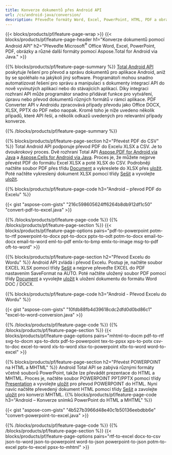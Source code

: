 ```yaml
---
title: Konverze dokumentů přes Android API 
url: /cs/android-java/conversion/
description: Převeďte formáty Word, Excel, PowerPoint, HTML, PDF a obrázky pomocí rozhraní API pro převod Android. Android převést Office docx, xlsx, pptx do PDF. 
---
```


{{< blocks/products/pf/feature-page-wrap >}}
{{< blocks/products/pf/feature-page-header h1="Konverze dokumentů pomocí Android API" h2="Převeďte Microsoft<sup>&reg;</sup> Office Word, Excel, PowerPoint, PDF, obrázky a různé další formáty pomocí Aspose.Total for Android via Java." >}}

{{% blocks/products/pf/feature-page-summary %}}
[Total Android API](https://products.aspose.com/total/android-java/) poskytuje řešení pro převod a správu dokumentů pro aplikace Android, aniž by se spoléhalo na jakýkoli jiný software. Programátoři mohou snadno automatizovat řešení pro správu a manipulaci s dokumenty integrací API do nově vyvinutých aplikací nebo do stávajících aplikací. Díky integraci rozhraní API může programátor snadno přidávat funkce pro vytváření, úpravu nebo převod dokumentů různých formátů v rámci aplikace. PDF Converter API v Androidu zpracovává případy převodu jako Office DOCX, XLSX, PPTX do PDF nebo naopak. Kromě toho je níže uvedeno několik případů, které API řeší, a několik odkazů uvedených pro relevantní případy konverze. 

{{% /blocks/products/pf/feature-page-summary  %}}

{{% blocks/products/pf/feature-page-section  h2="Převést PDF do CSV" %}}
Total Android API podporuje převod PDF do Excelu XLSX a CSV. Je to dvoukrokový proces. Dvě rozhraní Total API [Aspose.PDF for Android via Java](https://products.aspose.com/pdf/android-java/) a [Aspose.Cells for Android via Java](https://products.aspose.com/cells/android-java/). Proces je, že můžete nejprve převést PDF do formátu Excel XLSX a poté XLSX do CSV. Podrobněji načtěte soubor PDF přes třídu [Document](https://reference.aspose.com/pdf/java/com.aspose.pdf/Document) a vykreslete do XLSX přes [uložit](https://reference.aspose.com/pdf/java/com.aspose.pdf/Document#save-java.lang.String-com.aspose.pdf.SaveOptions-). Poté načtěte vykreslený dokument XLSX pomocí třídy [Sešit](https://reference.aspose.com/cells/java/com.aspose.cells/Workbook) a vyvolejte [uložit](https://reference.aspose.com/cells/java/com.aspose.cells/workbook#save(java.lang.String,%20com.aspose.cells.SaveOptions)).

{{% blocks/products/pf/feature-page-code h3="Android – převod PDF do Excelu" %}}

{{< gist "aspose-com-gists" "216c598605624ff6264b8db912df1c50" "convert-pdf-to-excel.java" >}}

{{% /blocks/products/pf/feature-page-code  %}}
{{% /blocks/products/pf/feature-page-section %}}
{{< blocks/products/pf/feature-page-options pairs="pdf-to-powerpoint potm-to-rtf powerpoint-to-docx ppt-to-docx pptx-to-odt potm-to-docx email-to-docx email-to-word eml-to-pdf emlx-to-bmp emlx-to-image msg-to-pdf oft-to-word" >}}


{{% blocks/products/pf/feature-page-section  h2="Převod Excelu do Wordu" %}}
Android API zvládá i převod Excelu. Postup je, načtěte soubor EXCEL XLSX pomocí třídy [Sešit](https://reference.aspose.com/cells/java/com.aspose.cells/Workbook) a nejprve převeďte EXCEL do PDF nastavením SaveFormat na AUTO. Poté načtěte uložený soubor PDF pomocí třídy [Document](https://reference.aspose.com/pdf/java/com.aspose.pdf/Document) a vyvolejte [uložit](https://reference.aspose.com/pdf/java/com.aspose.pdf/Document#save-java.lang.String-com.aspose.pdf.SaveOptions-) k uložení dokumentu do formátu Word DOC / DOCX.

{{% blocks/products/pf/feature-page-code h3="Android - Převod Excelu do Wordu" %}}

{{< gist "aspose-com-gists" "10fdb88fb4d39618cdc2dfd0d0bd86c1" "excel-to-word-conversion.java" >}}

{{% /blocks/products/pf/feature-page-code  %}}
{{% /blocks/products/pf/feature-page-section %}}
{{< blocks/products/pf/feature-page-options pairs="mhtml-to-docm pdf-to-rtf svg-to-docm xps-to-dotx pdf-to-powerpoint tex-to-ppsx xps-to-potx csv-to-doc excel-to-word xls-to-word xlsx-to-powerpoint xltx-to-word word-to-excel" >}}

{{% blocks/products/pf/feature-page-section  h2="Převést POWERPOINT na HTML a MHTML" %}}
Android Total API se zabývá různými formáty včetně souborů PowerPoint, takže lze převádět prezentace do HTML a MHTML. Proces je, načtěte soubor POWERPOINT PPT/PPTX pomocí třídy [Presentation](https://reference.aspose.com/slides/java/com.aspose.slides/Presentation) a vyvolejte [uložit](https://reference.aspose.com/slides/java/com.aspose.slides/Presentation#save-java.lang.String-int-com.aspose.slides.ISaveOptions-) pro převod POWERPOINT do HTML. Nyní navíc načtěte převedený dokument HTML pomocí třídy [Sešit](https://reference.aspose.com/cells/java/com.aspose.cells/Workbook) a zavolejte [uložit](https://reference.aspose.com/cells/java/com.aspose.cells/) pro konverzi MHTML. 
{{% blocks/products/pf/feature-page-code h3="Android – Konverze snímků PowerPoint do HTML a MHTML" %}}

{{< gist "aspose-com-gists" "4b527b3966d48e40c1b50136eebdbb6e" "convert-powerpoint-to-excel.java" >}}


{{% /blocks/products/pf/feature-page-code  %}}
{{% /blocks/products/pf/feature-page-section %}}
{{< blocks/products/pf/feature-page-options pairs="rtf-to-excel docx-to-csv json-to-word json-to-powerpoint word-to-json powerpoint-to-json potm-to-excel pptx-to-excel ppsx-to-mhtml" >}}